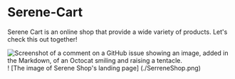 # Serene-Cart
Serene Cart is an online shop that provide a wide variety of products. Let's check this out together!

![Screenshot of a comment on a GitHub issue showing an image, added in the Markdown, of an Octocat smiling and raising a tentacle.](https://myoctocat.com/assets/images/base-octocat.svg)! [The image of Serene Shop's landing page] (./SerreneShop.png) 
